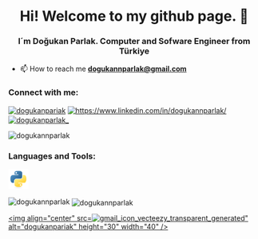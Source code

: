 <h1 align="center">Hi! Welcome to my github page. 👋</h1>
<h3 align="center">I´m Doğukan Parlak. Computer and Sofware Engineer from Türkiye</h3>

- 📫 How to reach me **dogukannparlak@gmail.com**
<h3 align="left">Connect with me:</h3>
<p align="left">
<a href="https://twitter.com/dogukanpariak" target="blank"><img align="center" src="https://raw.githubusercontent.com/rahuldkjain/github-profile-readme-generator/master/src/images/icons/Social/twitter.svg" alt="dogukanpariak" height="30" width="40" /></a>
<a href="https://linkedin.com/in/https://www.linkedin.com/in/dogukannparlak/" target="blank"><img align="center" src="https://raw.githubusercontent.com/rahuldkjain/github-profile-readme-generator/master/src/images/icons/Social/linked-in-alt.svg" alt="https://www.linkedin.com/in/dogukannparlak/" height="30" width="40" /></a>
<a href="https://instagram.com/dogukanparlak_" target="blank"><img align="center" src="https://raw.githubusercontent.com/rahuldkjain/github-profile-readme-generator/master/src/images/icons/Social/instagram.svg" alt="dogukanparlak_" height="30" width="40" /></a>
</p>


<p align="left"> <img src="https://komarev.com/ghpvc/?username=dogukannparlak&label=Profile%20views&color=6808dd&style=plastic" alt="dogukannparlak" /> </p>




<h3 align="left">Languages and Tools:</h3>
<p align="left"> <a href="https://www.python.org" target="_blank" rel="noreferrer"> <img src="https://raw.githubusercontent.com/devicons/devicon/master/icons/python/python-original.svg" alt="python" width="40" height="40"/> </a> </p>

<p><img align="left" src="https://github-readme-stats.vercel.app/api/top-langs?username=dogukannparlak&show_icons=true&theme=tokyonight&locale=en&layout=compact" alt="dogukannparlak" /></p>

<p>&nbsp;<img align="center" src="https://github-readme-stats.vercel.app/api?username=dogukannparlak&show_icons=true&theme=tokyonight&hide_border=true&locale=en" alt="dogukannparlak" /></p>


<a href=**dogukannparlak@gmail.com** target="blank"><img align="center" src=![gmail_icon_vecteezy_transparent_generated](https://user-images.githubusercontent.com/115643487/227753763-1ded91e2-e56b-4835-80ff-14424cd7d6be.png)" alt="dogukanpariak" height="30" width="40" /></a>
